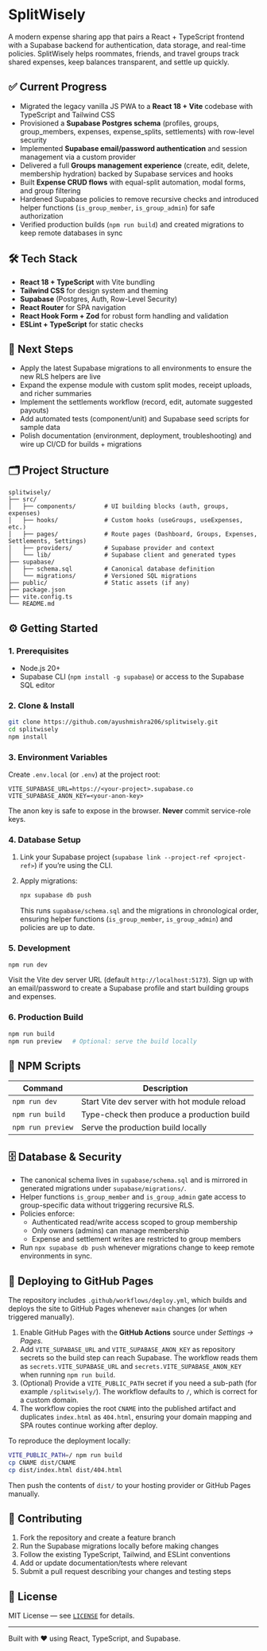 # SplitWisely

A modern expense sharing app that pairs a React + TypeScript frontend with a Supabase backend for authentication, data storage, and real-time policies. SplitWisely helps roommates, friends, and travel groups track shared expenses, keep balances transparent, and settle up quickly.

## ✅ Current Progress

- Migrated the legacy vanilla JS PWA to a **React 18 + Vite** codebase with TypeScript and Tailwind CSS
- Provisioned a **Supabase Postgres schema** (profiles, groups, group_members, expenses, expense_splits, settlements) with row-level security
- Implemented **Supabase email/password authentication** and session management via a custom provider
- Delivered a full **Groups management experience** (create, edit, delete, membership hydration) backed by Supabase services and hooks
- Built **Expense CRUD flows** with equal-split automation, modal forms, and group filtering
- Hardened Supabase policies to remove recursive checks and introduced helper functions (`is_group_member`, `is_group_admin`) for safe authorization
- Verified production builds (`npm run build`) and created migrations to keep remote databases in sync

## 🛠️ Tech Stack

- **React 18 + TypeScript** with Vite bundling
- **Tailwind CSS** for design system and theming
- **Supabase** (Postgres, Auth, Row-Level Security)
- **React Router** for SPA navigation
- **React Hook Form + Zod** for robust form handling and validation
- **ESLint + TypeScript** for static checks

## 🚧 Next Steps

- Apply the latest Supabase migrations to all environments to ensure the new RLS helpers are live
- Expand the expense module with custom split modes, receipt uploads, and richer summaries
- Implement the settlements workflow (record, edit, automate suggested payouts)
- Add automated tests (component/unit) and Supabase seed scripts for sample data
- Polish documentation (environment, deployment, troubleshooting) and wire up CI/CD for builds + migrations

## 🗂️ Project Structure

```
splitwisely/
├── src/
│   ├── components/        # UI building blocks (auth, groups, expenses)
│   ├── hooks/             # Custom hooks (useGroups, useExpenses, etc.)
│   ├── pages/             # Route pages (Dashboard, Groups, Expenses, Settlements, Settings)
│   ├── providers/         # Supabase provider and context
│   └── lib/               # Supabase client and generated types
├── supabase/
│   ├── schema.sql         # Canonical database definition
│   └── migrations/        # Versioned SQL migrations
├── public/                # Static assets (if any)
├── package.json
├── vite.config.ts
└── README.md
```

## ⚙️ Getting Started

### 1. Prerequisites

- Node.js 20+
- Supabase CLI (`npm install -g supabase`) or access to the Supabase SQL editor

### 2. Clone & Install

```bash
git clone https://github.com/ayushmishra206/splitwisely.git
cd splitwisely
npm install
```

### 3. Environment Variables

Create `.env.local` (or `.env`) at the project root:

```env
VITE_SUPABASE_URL=https://<your-project>.supabase.co
VITE_SUPABASE_ANON_KEY=<your-anon-key>
```

The anon key is safe to expose in the browser. **Never** commit service-role keys.

### 4. Database Setup

1. Link your Supabase project (`supabase link --project-ref <project-ref>`) if you’re using the CLI.
2. Apply migrations:

   ```bash
   npx supabase db push
   ```

   This runs `supabase/schema.sql` and the migrations in chronological order, ensuring helper functions (`is_group_member`, `is_group_admin`) and policies are up to date.

### 5. Development

```bash
npm run dev
```

Visit the Vite dev server URL (default `http://localhost:5173`). Sign up with an email/password to create a Supabase profile and start building groups and expenses.

### 6. Production Build

```bash
npm run build
npm run preview   # Optional: serve the build locally
```

## 🧰 NPM Scripts

| Command             | Description                                      |
|---------------------|--------------------------------------------------|
| `npm run dev`       | Start Vite dev server with hot module reload     |
| `npm run build`     | Type-check then produce a production build       |
| `npm run preview`   | Serve the production build locally               |

## 🗄️ Database & Security

- The canonical schema lives in `supabase/schema.sql` and is mirrored in generated migrations under `supabase/migrations/`.
- Helper functions `is_group_member` and `is_group_admin` gate access to group-specific data without triggering recursive RLS.
- Policies enforce:
  - Authenticated read/write access scoped to group membership
  - Only owners (admins) can manage membership
  - Expense and settlement writes are restricted to group members
- Run `npx supabase db push` whenever migrations change to keep remote environments in sync.

## 🚀 Deploying to GitHub Pages

The repository includes `.github/workflows/deploy.yml`, which builds and deploys the site to GitHub Pages whenever `main` changes (or when triggered manually).

1. Enable GitHub Pages with the **GitHub Actions** source under *Settings → Pages*.
2. Add `VITE_SUPABASE_URL` and `VITE_SUPABASE_ANON_KEY` as repository secrets so the build step can reach Supabase. The workflow reads them as `secrets.VITE_SUPABASE_URL` and `secrets.VITE_SUPABASE_ANON_KEY` when running `npm run build`.
3. (Optional) Provide a `VITE_PUBLIC_PATH` secret if you need a sub-path (for example `/splitwisely/`). The workflow defaults to `/`, which is correct for a custom domain.
4. The workflow copies the root `CNAME` into the published artifact and duplicates `index.html` as `404.html`, ensuring your domain mapping and SPA routes continue working after deploy.

To reproduce the deployment locally:

```bash
VITE_PUBLIC_PATH=/ npm run build
cp CNAME dist/CNAME
cp dist/index.html dist/404.html
```

Then push the contents of `dist/` to your hosting provider or GitHub Pages manually.

## 🤝 Contributing

1. Fork the repository and create a feature branch
2. Run the Supabase migrations locally before making changes
3. Follow the existing TypeScript, Tailwind, and ESLint conventions
4. Add or update documentation/tests where relevant
5. Submit a pull request describing your changes and testing steps

## 📄 License

MIT License — see [`LICENSE`](LICENSE) for details.

---

Built with ❤️ using React, TypeScript, and Supabase.